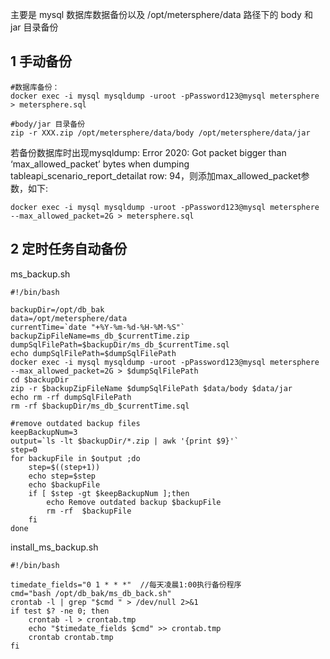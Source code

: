 主要是 mysql 数据库数据备份以及 /opt/metersphere/data 路径下的 body 和 jar 目录备份
## 1 手动备份

```
#数据库备份：
docker exec -i mysql mysqldump -uroot -pPassword123@mysql metersphere > metersphere.sql

#body/jar 目录备份
zip -r XXX.zip /opt/metersphere/data/body /opt/metersphere/data/jar
```
若备份数据库时出现mysqldump: Error 2020: Got packet bigger than ‘max_allowed_packet’ bytes when dumping tableapi_scenario_report_detailat row: 94，则添加max_allowed_packet参数，如下:
```
docker exec -i mysql mysqldump -uroot -pPassword123@mysql metersphere --max_allowed_packet=2G > metersphere.sql
```

## 2 定时任务自动备份

ms_backup.sh
```
#!/bin/bash

backupDir=/opt/db_bak    
data=/opt/metersphere/data
currentTime=`date "+%Y-%m-%d-%H-%M-%S"`   
backupZipFileName=ms_db_$currentTime.zip  
dumpSqlFilePath=$backupDir/ms_db_$currentTime.sql  
echo dumpSqlFilePath=$dumpSqlFilePath
docker exec -i mysql mysqldump -uroot -pPassword123@mysql metersphere --max_allowed_packet=2G > $dumpSqlFilePath
cd $backupDir
zip -r $backupZipFileName $dumpSqlFilePath $data/body $data/jar
echo rm -rf dumpSqlFilePath
rm -rf $backupDir/ms_db_$currentTime.sql

#remove outdated backup files
keepBackupNum=3
output=`ls -lt $backupDir/*.zip | awk '{print $9}'`
step=0
for backupFile in $output ;do
    step=$((step+1))
    echo step=$step
    echo $backupFile
    if [ $step -gt $keepBackupNum ];then
        echo Remove outdated backup $backupFile
        rm -rf  $backupFile
    fi
done
```

install_ms_backup.sh
```
#!/bin/bash

timedate_fields="0 1 * * *"  //每天凌晨1:00执行备份程序
cmd="bash /opt/db_bak/ms_db_back.sh"
crontab -l | grep "$cmd " > /dev/null 2>&1
if test $? -ne 0; then
    crontab -l > crontab.tmp
    echo "$timedate_fields $cmd" >> crontab.tmp
    crontab crontab.tmp
fi
```